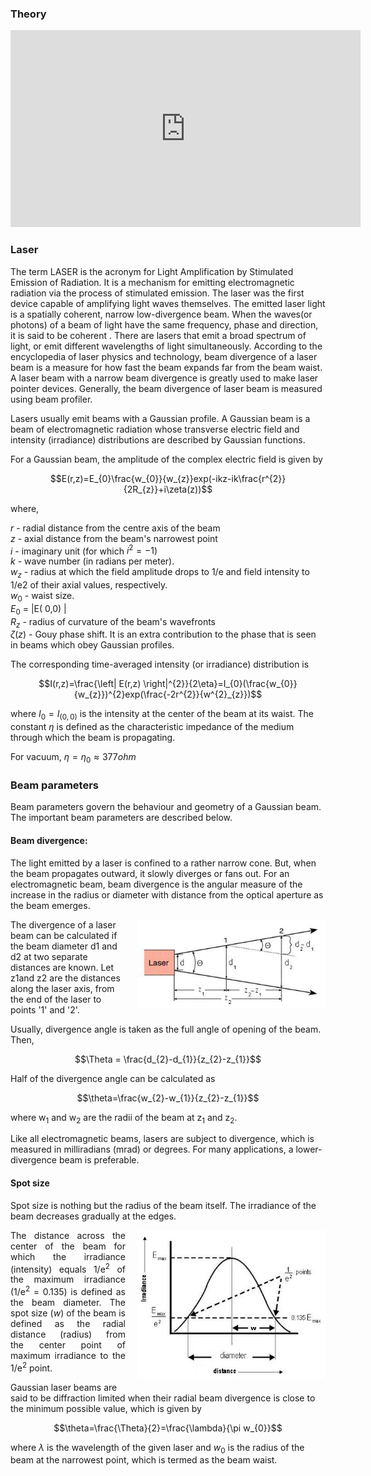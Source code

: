 ### Theory


<iframe width="560" height="315" src="https://www.youtube.com/embed/Xaq4YUd6e2E" frameborder="0" allow="autoplay; encrypted-media" allowfullscreen></iframe>


### Laser

The term LASER is the acronym for Light Amplification by Stimulated Emission of Radiation. It is a mechanism for emitting electromagnetic radiation via the process of stimulated emission. The laser was the first device capable of amplifying light waves themselves. The emitted laser light is a spatially coherent, narrow low-divergence beam. When the waves(or photons) of a beam of light have the same frequency, phase and direction, it is said to be coherent . There are lasers that emit a broad spectrum of light, or emit different wavelengths of light simultaneously. According to the encyclopedia of laser physics and technology, beam divergence of a laser beam is a measure for how fast the beam expands far from the beam waist. A  laser beam with a narrow beam divergence is greatly used to make laser pointer devices. Generally, the beam divergence of laser beam is measured using beam profiler.
 

Lasers usually emit beams with a Gaussian profile. A Gaussian beam is a beam of electromagnetic radiation whose transverse electric field and intensity (irradiance) distributions are described by Gaussian functions.
 

For a Gaussian beam, the  amplitude of the complex electric field is given by

$$E(r,z)=E_{0}\frac{w_{0}}{w_{z}}exp(-ikz-ik\frac{r^{2}}{2R_{z}}+i\zeta(z))$$


  where,

$r$       - radial distance from the centre axis of the beam <br>
$z$       - axial distance from the beam's narrowest point <br>
$i$        - imaginary unit (for which $i^{2} =-1$)<br>
$k$       - wave number (in radians per meter).<br>
$w_{z}$    - radius at which the field amplitude drops to 1/e and field intensity to 1/e2 of their axial values, respectively. <br>
$w_{0}$   - waist size.<br>
$E_{0}$     =  |E( 0,0) | <br>
$R_{z}$     - radius of curvature of the beam's wavefronts <br>
$\zeta(z)$   - Gouy phase shift. It is an extra contribution to the phase that is seen in  beams which obey Gaussian profiles.<br>


The corresponding time-averaged intensity (or irradiance) distribution is

$$I(r,z)=\frac{\left| E(r,z) \right|^{2}}{2\eta}=I_{0}(\frac{w_{0}}{w_{z}})^{2}exp(\frac{-2r^{2}}{w^{2}_{z}})$$

where $I_{0} = I_{(0,0)}$ is the intensity at the center of the beam at its waist. The constant $\eta$ is defined as the characteristic impedance of the medium through which the beam is propagating.

For vacuum, $\eta=\eta_{0}\approx 377 ohm$


### Beam parameters
Beam parameters govern the behaviour and geometry of a Gaussian beam. The important beam parameters are described below.

#### Beam divergence:
The light emitted by a laser is confined to a rather narrow cone. But, when the beam propagates outward, it slowly diverges or fans out. For an electromagnetic beam, beam divergence is the angular measure of the increase in the radius or diameter with distance from the optical aperture as the beam emerges.

<div style="float: right; margin-left: 20px;"> <img src="./images/figure1.jpg" alt="Figure 1" style="max-width: 300px; height: auto;"> <p style="text-align: center; font-size: smaller; font-style: italic;"></p> </div>

The divergence of a laser beam can be calculated if the beam diameter d1 and d2 at two separate distances are known. Let z1and z2 are the distances along the laser axis, from the end of the laser to points '1' and '2'.

Usually, divergence angle is taken as the full angle of opening of the beam. Then, 

$$\Theta = \frac{d_{2}-d_{1}}{z_{2}-z_{1}}$$

Half of the divergence angle can be calculated as

$$\theta=\frac{w_{2}-w_{1}}{z_{2}-z_{1}}$$
<p style="text-align: left; ">where w<sub>1</sub> and w<sub>2</sub> are the radii of the beam at z<sub>1</sub> and z<sub>2</sub>.</p>

Like all electromagnetic beams, lasers are subject to divergence, which is measured in milliradians (mrad) or degrees. For many applications, a lower-divergence beam is preferable.

#### Spot size
Spot size is nothing but the radius of the beam itself. The irradiance of the beam decreases gradually at the edges.

<div style="float: right; margin-left: 20px;"> <img src="./images/figure2.jpg" alt="Figure 2" style="max-width: 300px; height: auto;"> <p style="text-align: center; font-size: smaller; font-style: italic;"></p> </div>


<p style="text-align: justify; "><span style="text-align: justify; ">The distance across the center of the beam for which the irradiance (intensity) equals 1/e</span><sup style="text-align: justify; ">2</sup><span style="text-align: justify; ">&nbsp;of the maximum irradiance (1/e</span><sup style="text-align: justify; ">2</sup><span style="text-align: justify; ">&nbsp;= 0.135) is defined as the beam diameter. The spot size (</span><em style="text-align: justify; ">w</em><span style="text-align: justify; ">) of the beam is defined as the radial distance (radius) from the&nbsp;center&nbsp;point of maximum irradiance to the 1/e</span><sup style="text-align: justify; ">2</sup><span style="text-align: justify; ">&nbsp;point.&nbsp;</span>&nbsp;</p>



Gaussian laser beams are said to be diffraction limited when their radial beam divergence  is close to the minimum possible value, which is given by 

$$\theta=\frac{\Theta}{2}=\frac{\lambda}{\pi w_{0}}$$

where $\lambda$ is the wavelength of the given laser and $w_{0}$ is the radius of the beam at the narrowest point, which is termed as the beam waist.







 
